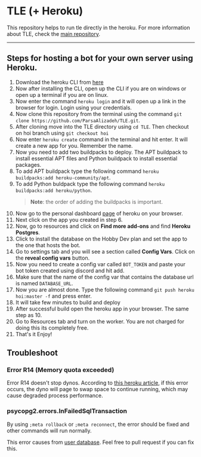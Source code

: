 # TLE (+ Heroku)

This repository helps to run tle directly in the heroku. For more information about TLE, check the [main repository](https://github.com/cheran-senthil/TLE).

---

## Steps for hosting a bot for your own server using Heroku.

1. Download the heroku CLI from [here](https://devcenter.heroku.com/articles/heroku-cli)
2. Now after installing the CLI, open up the CLI if you are on windows or open up a terminal if you are on linux.
3. Now enter the command `heroku login` and it will open up a link in the browser for login. Login using your credentials.
4. Now clone this repository from the terminal using the command `git clone https://github.com/ParsaAlizadeh/TLE.git`.
5. After cloning move into the TLE directory using `cd TLE`. Then checkout on hoi branch using `git checkout hoi`
6. Now enter `heroku create` command in the terminal and hit enter. It will create a new app for you. Remember the name.
7. Now you need to add two buildpacks to deploy. The APT buildpack to install essential APT files and Python buildpack to install essential packages.
8. To add APT buildpack type the following command `heroku buildpacks:add heroku-community/apt`.
9. To add Python buldpack type the following command `heroku buildpacks:add heroku/python`.
    > **Note**: the order of adding the buildpacks is important.
10. Now go to the personal dashboard [page](https://dashboard.heroku.com/apps) of heroku on your browser.
11. Next click on the app you created in step 6.
12. Now, go to resources and click on **Find more add-ons** and find **Heroku Postgres**. 
13. Click to install the database on the Hobby Dev plan and set the app to the one that hosts the bot.
14. Go to settings tab and you will see a section called **Config Vars**. Click on the **reveal config vars** button.
15. Now you need to create a config var called `BOT_TOKEN` and paste your bot token created using discord and hit add.
16. Make sure that the name of the config var that contains the database url is named `DATABASE_URL`.  
17. Now you are almost done. Type the following command `git push heroku hoi:master -f` and press enter.
18. It will take few minutes to build and deploy
19. After successful build open the heroku app in your browser. The same step as 10.
20. Go to Resources tab and turn on the worker. You are not charged for doing this its completely free.
21. That's it Enjoy!

## Troubleshoot

### Error R14 (Memory quota exceeded)

Error R14 doesn't stop dynos. According to [this heroku article](https://devcenter.heroku.com/articles/error-codes#r14-memory-quota-exceeded),
if this error occurs, the dyno will page to swap space to continue running, which may cause degraded process performance.

### psycopg2.errors.InFailedSqlTransaction

By using `;meta rollback` or `;meta reconnect`, the error should be fixed and other commands will run normally.

This error causes from [user database](tle/util/db/user_db_conn.py). Feel free to pull request if you can fix this.
